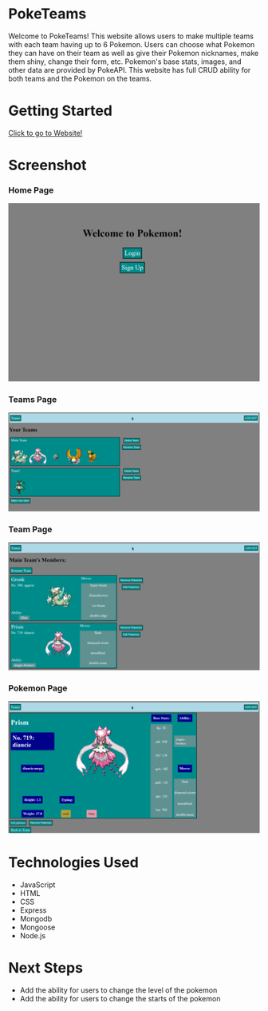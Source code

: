 # PokeTeams
Welcome to PokeTeams! This website allows users to make multiple teams with each team having up to 6 Pokemon. Users can choose what Pokemon they can have on their team as well as give their Pokemon nicknames, make them shiny, change their form, etc. Pokemon's base stats, images, and other data are provided by PokeAPI. This website has full CRUD ability for both teams and the Pokemon on the teams.

# Getting Started

[Click to go to Website!](https://poketeams-project-2-aa7315a1faca.herokuapp.com/)

# Screenshot

### Home Page
![HomePage](public/assets/images/Homepage.png)

### Teams Page
![TeamsPage](public/assets/images/Teams.png)

### Team Page
![TeamPage](public/assets/images/Team.png)

### Pokemon Page
![PokemonPage](public/assets/images/Pokemon.png)

# Technologies Used

- JavaScript
- HTML
- CSS
- Express
- Mongodb
- Mongoose
- Node.js

# Next Steps

- Add the ability for users to change the level of the pokemon
- Add the ability for users to change the starts of the pokemon